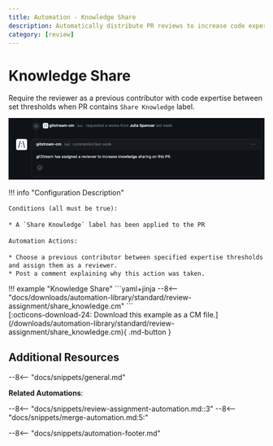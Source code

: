 ```yaml
---
title: Automation - Knowledge Share
description: Automatically distribute PR reviews to increase code expertise.
category: [review]
---
```

# Knowledge Share

<!-- --8<-- [start:example]-->
Require the reviewer as a previous contributor with code expertise between set thresholds when PR contains `Share Knowledge` label.

![Knowledge Share](/automations/standard/review-assignment/share-knowledge/share-knowledge.png)

!!! info "Configuration Description"

    Conditions (all must be true):

    * A `Share Knowledge` label has been applied to the PR

    Automation Actions:

    * Choose a previous contributor between specified expertise thresholds and assign them as a reviewer.
    * Post a comment explaining why this action was taken.

<div class="automationExample" markdown="1">
!!! example "Knowledge Share"
    ```yaml+jinja
    --8<-- "docs/downloads/automation-library/standard/review-assignment/share_knowledge.cm"
    ```
    <div class="result" markdown>
      <span>
      [:octicons-download-24: Download this example as a CM file.](/downloads/automation-library/standard/review-assignment/share_knowledge.cm){ .md-button }
      </span>
    </div>
</div>
<!-- --8<-- [end:example]-->

## Additional Resources

--8<-- "docs/snippets/general.md"

**Related Automations**:

--8<-- "docs/snippets/review-assignment-automation.md::3"
--8<-- "docs/snippets/merge-automation.md:5:"

--8<-- "docs/snippets/automation-footer.md"
